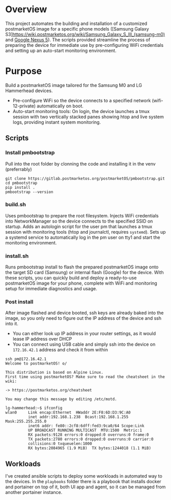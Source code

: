 # Overview

This project automates the building and installation of a customized postmarketOS image for a specific phone models ([Samsung Galaxy S3]https://wiki.postmarketos.org/wiki/Samsung_Galaxy_S_III_(samsung-m0) and [Google Nexus 5](https://wiki.postmarketos.org/wiki/Google_Nexus_5_(lg-hammerhead))). The scripts provided streamline the process of preparing the device for immediate use by pre-configuring WiFi credentials and setting up an auto-start monitoring environment.

# Purpose

Build a postmarketOS image tailored for the Samsung M0 and LG Hammerhead devices.
- Pre-configure WiFi so the device connects to a specified network (wifi-12-private) automatically on boot.
- Auto-start monitoring tools: On login, the device launches a tmux session with two vertically stacked panes showing htop and live system logs, providing instant system monitoring.

## Scripts

### Install pmbootstrap

Pull into the root folder by clonning the code and installing it in the venv (preferrably)

```
git clone https://gitlab.postmarketos.org/postmarketOS/pmbootstrap.git
cd pmbootstrap
pip install .
pmbootstrap --version
```

### build.sh

Uses pmbootstrap to prepare the root filesystem. Injects WiFi credentials into NetworkManager so the device connects to the specified SSID on startup. Adds an autologin script for the user pm that launches a tmux session with monitoring tools (htop and journalctl, requires `systemd`). Sets up a systemd service to automatically log in the pm user on tty1 and start the monitoring environment.

### install.sh

Runs pmbootstrap install to flash the prepared postmarketOS image onto the target SD card (Samsung) or internal flash (Google) for the device. With these scripts, you can quickly build and deploy a ready-to-use postmarketOS image for your phone, complete with WiFi and monitoring setup for immediate diagnostics and usage.

### Post install

After image flashed and device booted, ssh keys are already baked into the image, so you only need to figure out the IP address of the device and ssh into it.
- You can either look up IP address in your router settings, as it would lease IP address over DHCP 
- You can connect using USB cable and simply ssh into the device on `172.16.42.1` address and check it from within

```
ssh pm@172.16.42.1
Welcome to postmarketOS! o/

This distribution is based on Alpine Linux.
First time using postmarketOS? Make sure to read the cheatsheet in the wiki:

-> https://postmarketos.org/cheatsheet

You may change this message by editing /etc/motd.

lg-hammerhead:~$ ifconfig 
wlan0     Link encap:Ethernet  HWaddr 2E:F8:6D:D3:9C:A0  
          inet addr:192.168.1.238  Bcast:192.168.1.255  Mask:255.255.255.0
          inet6 addr: fe80::2cf8:6dff:fed3:9ca0/64 Scope:Link
          UP BROADCAST RUNNING MULTICAST  MTU:1500  Metric:1
          RX packets:9128 errors:0 dropped:0 overruns:0 frame:0
          TX packets:2780 errors:0 dropped:0 overruns:0 carrier:0
          collisions:0 txqueuelen:1000 
          RX bytes:2084965 (1.9 MiB)  TX bytes:1244018 (1.1 MiB)

```

## Workloads

I've created ansible scripts to deploy some workloads in automated way to the devices. In the `playbooks` folder there is a playbook that installs docker and portainer on top of it, both UI app and agent, so it can be managed from another portainer instance.
